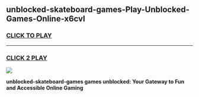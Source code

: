 
## unblocked-skateboard-games-Play-Unblocked-Games-Online-x6cvl
<h3>
<a href="https://premium76.site?title=unblocked-skateboard-games&ref=24A">CLICK TO PLAY</a></h3>
<hr>

<h3>
<a href="https://premium76.site?title=unblocked-skateboard-games&ref=24A">CLICK 2 PLAY</a>
  
</h3>

<a href="https://premium76.site?title=unblocked-skateboard-games&ref=24A"><img src="https://clearcache.store/games.png"></a>


**unblocked-skateboard-games games unblocked: Your Gateway to Fun and Accessible Online Gaming**
